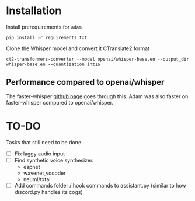 # Installation
Install prerequirements for `adam`
```
pip install -r requirements.txt

```

Clone the Whisper model and convert it CTranslate2 format 
```
ct2-transformers-converter --model openai/whisper-base.en --output_dir whisper-base.en --quantization int16
```


## Performance compared to openai/whisper
The faster-whisper [github page](https://github.com/guillaumekln/faster-whisper) goes through this. Adam was also faster on faster-whisper compared to openai/whisper.

# TO-DO
Tasks that still need to be done.

- [ ]  Fix laggy audio input
- [ ]   Find synthetic voice synthesizer. 
    - espnet
    - wavenet_vocoder
    - neuml/txtai
- [ ]  Add commands folder / hook commands to assistant.py (similar to how discord.py handles its cogs)